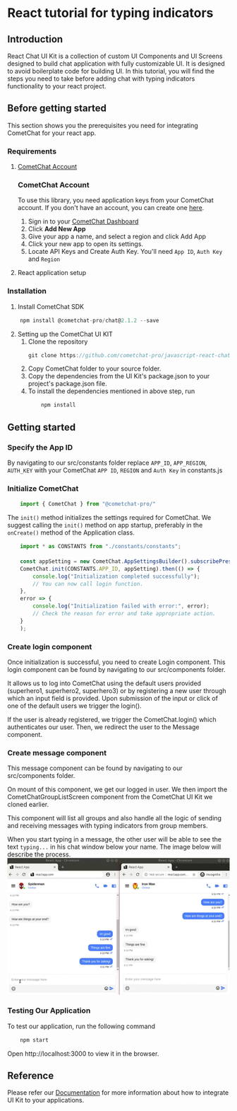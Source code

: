 
# React tutorial for typing indicators

## Introduction

React Chat UI Kit is a collection of custom UI Components and UI Screens designed to build chat application with fully customizable UI. It is designed to avoid boilerplate code for building UI. 
In this tutorial, you will find the steps you need to take before adding chat with typing indicators functionality to your react project.


## Before getting started

This section shows you the prerequisites you need for integrating CometChat for your react app.

### Requirements
 1. [CometChat Account](#cometchat-account)

    ### CometChat Account
    To use this library, you need application keys from your CometChat account. If you don't have an account, you can create one <a href="https://app.cometchat.com/" target="_blank">here</a>.

    1. Sign in to your <a href="https://app.cometchat.io/" target="_blank">CometChat Dashboard</a>
    2. Click **Add New App**
    3. Give your app a name, and select a region and click  Add App
    4. Click your new app to open its settings.
    5. Locate API Keys and Create Auth Key. You'll need `App ID`, `Auth Key` and `Region`

 2. React application setup


### Installation

1. Install CometChat SDK

```javascript
    npm install @cometchat-pro/chat@2.1.2 --save
```

2. Setting up the CometChat UI KIT 
    1. Clone the repository
        ```javascript
        git clone https://github.com/cometchat-pro/javascript-react-chat-ui-kit.git
        ```
    2. Copy CometChat folder to your source folder. 
    3. Copy the dependencies from the UI Kit's package.json to your project's package.json file. 
    4. To install the dependencies mentioned in above step, run
        ```javascript
            npm install
        ```

## Getting started

### Specify the App ID
By navigating to our src/constants folder replace `APP_ID`, `APP_REGION`, `AUTH_KEY` with your CometChat `APP ID`, `REGION` and `Auth Key` in constants.js


### Initialize CometChat

```javascript
    import { CometChat } from "@cometchat-pro/"
```

The `init()` method initializes the settings required for CometChat.
We suggest calling the `init()` method on app startup, preferably in the `onCreate()` method of the Application class.
```javascript
    import * as CONSTANTS from "./constants/constants";

    const appSetting = new CometChat.AppSettingsBuilder().subscribePresenceForAllUsers().setRegion(CONSTANTS.APP_REGION).build();
    CometChat.init(CONSTANTS.APP_ID, appSetting).then(() => {
        console.log("Initialization completed successfully");
        // You can now call login function.
    },
    error => {
        console.log("Initialization failed with error:", error);
        // Check the reason for error and take appropriate action.
    }
    );
```

### Create login component

Once initialization is successful, you need to create Login component. 
This login component can be found by navigating to our src/components folder. 

It allows us to log into CometChat using the default users provided (superhero1, superhero2, superhero3) or by registering a new user through which an input field is provided. Upon submission of the input or click of one of the default users we trigger the login().

If the user is already registered, we trigger the CometChat.login() which authenticates our user.
Then, we redirect the user to the Message component.


### Create message component
This message component can be found by navigating to our src/components folder. 

On mount of this component, we get our logged in user. 
We then import the CometChatGroupListScreen component from the CometChat UI Kit we cloned earlier.

This component will list all groups and also handle all the logic of sending and receiving messages with typing indicators from group members.

When you start typing in a message, the other user will be able to see the text `typing...` in his chat window below your name. The image below will describe the process.
![alt text](./screenshots/typing.gif "Typing")

### Testing Our Application
To test our application, run the following command
```javascript
    npm start
```
Open http://localhost:3000 to view it in the browser.

## Reference
Please refer our [Documentation](https://prodocs.cometchat.com/docs/react-ui-kit) for more information about how to integrate UI Kit to your applications.